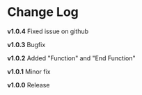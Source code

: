 # Change Log
**v1.0.4**
Fixed issue on github

**v1.0.3**
Bugfix

**v1.0.2**
Added "Function" and "End Function"

**v1.0.1**
Minor fix

**v1.0.0**
Release


